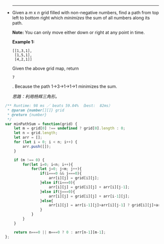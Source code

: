 
 * ------

   Given a *m* x *n* grid filled with non-negative numbers, find a path from top left to bottom right which *minimizes* the sum of all numbers along its path.

   **Note:** You can only move either down or right at any point in time.

   **Example 1:**

   ```
   [[1,3,1],
    [1,5,1],
    [4,2,1]]

   ```

   Given the above grid map, return 

   ```
   7
   ```

   . Because the path 1→3→1→1→1 minimizes the sum.

   *思路：利用杨辉三角形。*


```javascript
/** Runtime: 98 ms ／ beats 59.04% （best:  82ms）
 * @param {number[][]} grid
 * @return {number}
 */
var minPathSum = function(grid) {
	let m = grid[0] !== undefined ? grid[0].length : 0;
	let n = grid.length;
	let arr = [];
	for (let i = 0; i < n; i++) {
		arr.push([]);
	}

	if (m !== 0) {
		for(let i=0; i<n; i++){
			for(let j=0; j<m; j++){
				if(i===0 && j===0){
					arr[i][j] = grid[i][j];
				}else if(i===0){
					arr[i][j] = grid[i][j] + arr[i][j-1];
				}else if(j===0){
					arr[i][j] = grid[i][j] + arr[i-1][j];
				}else{
					arr[i][j] = arr[i-1][j]>arr[i][j-1] ? grid[i][j]+arr[i][j-1] : grid[i][j]+arr[i-1][j];
				}
			}
		}
	}

	return n===0 || m===0 ? 0 : arr[n-1][m-1];
};
```

